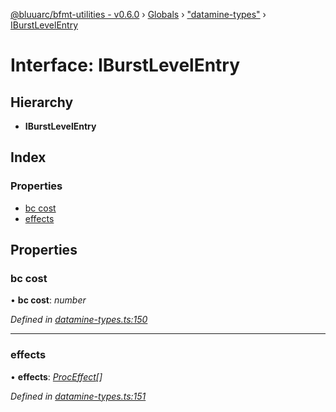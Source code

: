 [@bluuarc/bfmt-utilities - v0.6.0](../README.md) › [Globals](../globals.md) › ["datamine-types"](../modules/_datamine_types_.md) › [IBurstLevelEntry](_datamine_types_.iburstlevelentry.md)

# Interface: IBurstLevelEntry

## Hierarchy

* **IBurstLevelEntry**

## Index

### Properties

* [bc cost](_datamine_types_.iburstlevelentry.md#bc-cost)
* [effects](_datamine_types_.iburstlevelentry.md#effects)

## Properties

###  bc cost

• **bc cost**: *number*

*Defined in [datamine-types.ts:150](https://github.com/BluuArc/bfmt-utilities/blob/master/src/datamine-types.ts#L150)*

___

###  effects

• **effects**: *[ProcEffect](../modules/_datamine_types_.md#proceffect)[]*

*Defined in [datamine-types.ts:151](https://github.com/BluuArc/bfmt-utilities/blob/master/src/datamine-types.ts#L151)*
